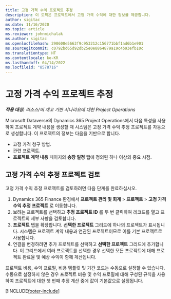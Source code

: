 ```yaml
---
title: 고정 가격 수익 프로젝트 추정
description: 이 토픽은 프로젝트에서 고정 가격 수익에 대한 정보를 제공합니다.
author: sigitac
ms.date: 11/16/2020
ms.topic: article
ms.reviewer: johnmichalak
ms.author: sigitac
ms.openlocfilehash: 290608e5663f9c953212c156771bbf1ad6b1e901
ms.sourcegitcommit: c0792bd65d92db25e0e8864879a19c4b93efb10c
ms.translationtype: HT
ms.contentlocale: ko-KR
ms.lasthandoff: 04/14/2022
ms.locfileid: "8578716"
---
```

# <a name="fixed-price-revenue-estimate-projects"></a>고정 가격 수익 프로젝트 추정 

_**적용 대상:** 리소스/비 재고 기반 시나리오에 대한 Project Operations_

Microsoft Dataverse의 Dynamics 365 Project Operations에서 다음 특성을 사용하여 프로젝트 계약 내용을 생성할 때 시스템은 고정 가격 수익 추정 프로젝트를 자동으로 생성합니다. 이 프로젝트의 정보는 다음을 기반으로 합니다.

  - 고정 가격 청구 방법.
  - 관련 프로젝트.
  - **프로젝트 계약 내용** 페이지의 **송장 일정** 탭에 정의된 하나 이상의 중요 시점.

## <a name="review-fixed-price-revenue-estimates-projects"></a>고정 가격 수익 추정 프로젝트 검토
고정 가격 수익 추정 프로젝트를 검토하려면 다음 단계를 완료하십시오.

1. Dynamics 365 Finance 환경에서 **프로젝트 관리 및 회계** > **프로젝트** > **고정 가격 수익 추정 프로젝트** 로 이동합니다.
2. 보려는 프로젝트를 선택하고 **추정 프로젝트 ID** 를 두 번 클릭하여 레코드를 열고 프로젝트의 세부 사항을 검토합니다.
3. **프로젝트** 탭을 확장합니다. **선택한 프로젝트** 그리드에 하나의 프로젝트가 표시됩니다. 시스템은 프로젝트 계약 내용과 연관된 프로젝트이므로 이를 기본 프로젝트로 사용합니다. 
4. 연결을 변경하려면 추가 프로젝트를 선택하고 **선택한 프로젝트** 그리드에 추가합니다. 이 그리드에서 여러 프로젝트를 선택한 경우 선택한 모든 프로젝트에 대해 프로젝트 완료율 및 예상 수익이 함께 계산됩니다.

  프로젝트 비용, 수익 프로필, 비용 템플릿 및 기간 코드는 수동으로 설정할 수 있습니다. 수동으로 설정하지 않은 경우 프로젝트 비용 및 수익 프로필에 대해 구성된 규칙을 사용하여 프로젝트에 대한 첫 번째 추정 계산 중에 값이 기본값으로 설정됩니다.



[!INCLUDE[footer-include](../includes/footer-banner.md)]